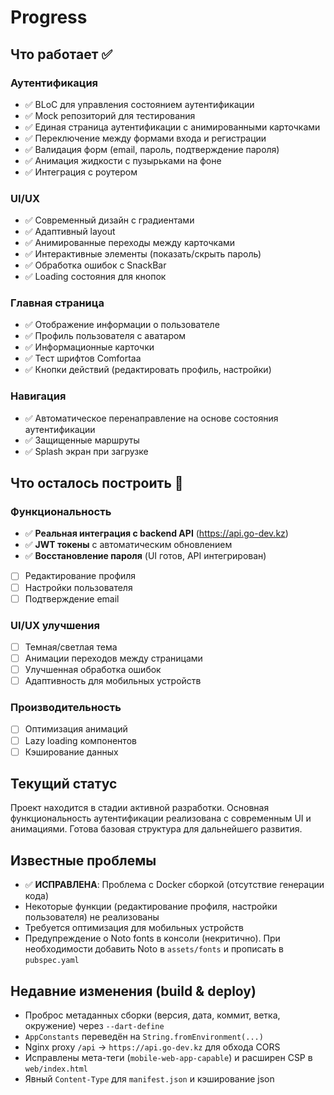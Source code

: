 # Progress

## Что работает ✅

### Аутентификация
- ✅ BLoC для управления состоянием аутентификации
- ✅ Mock репозиторий для тестирования
- ✅ Единая страница аутентификации с анимированными карточками
- ✅ Переключение между формами входа и регистрации
- ✅ Валидация форм (email, пароль, подтверждение пароля)
- ✅ Анимация жидкости с пузырьками на фоне
- ✅ Интеграция с роутером

### UI/UX
- ✅ Современный дизайн с градиентами
- ✅ Адаптивный layout
- ✅ Анимированные переходы между карточками
- ✅ Интерактивные элементы (показать/скрыть пароль)
- ✅ Обработка ошибок с SnackBar
- ✅ Loading состояния для кнопок

### Главная страница
- ✅ Отображение информации о пользователе
- ✅ Профиль пользователя с аватаром
- ✅ Информационные карточки
- ✅ Тест шрифтов Comfortaa
- ✅ Кнопки действий (редактировать профиль, настройки)

### Навигация
- ✅ Автоматическое перенаправление на основе состояния аутентификации
- ✅ Защищенные маршруты
- ✅ Splash экран при загрузке

## Что осталось построить 🔄

### Функциональность
- ✅ **Реальная интеграция с backend API** (https://api.go-dev.kz)
- ✅ **JWT токены** с автоматическим обновлением
- ✅ **Восстановление пароля** (UI готов, API интегрирован)
- [ ] Редактирование профиля
- [ ] Настройки пользователя
- [ ] Подтверждение email

### UI/UX улучшения
- [ ] Темная/светлая тема
- [ ] Анимации переходов между страницами
- [ ] Улучшенная обработка ошибок
- [ ] Адаптивность для мобильных устройств

### Производительность
- [ ] Оптимизация анимаций
- [ ] Lazy loading компонентов
- [ ] Кэширование данных

## Текущий статус
Проект находится в стадии активной разработки. Основная функциональность аутентификации реализована с современным UI и анимациями. Готова базовая структура для дальнейшего развития.

## Известные проблемы
- ✅ **ИСПРАВЛЕНА**: Проблема с Docker сборкой (отсутствие генерации кода)
- Некоторые функции (редактирование профиля, настройки пользователя) не реализованы
- Требуется оптимизация для мобильных устройств
 - Предупреждение о Noto fonts в консоли (некритично). При необходимости добавить Noto в `assets/fonts` и прописать в `pubspec.yaml`

## Недавние изменения (build & deploy)
- Проброс метаданных сборки (версия, дата, коммит, ветка, окружение) через `--dart-define`
- `AppConstants` переведён на `String.fromEnvironment(...)`
- Nginx proxy `/api` -> `https://api.go-dev.kz` для обхода CORS
- Исправлены мета-теги (`mobile-web-app-capable`) и расширен CSP в `web/index.html`
- Явный `Content-Type` для `manifest.json` и кэширование json